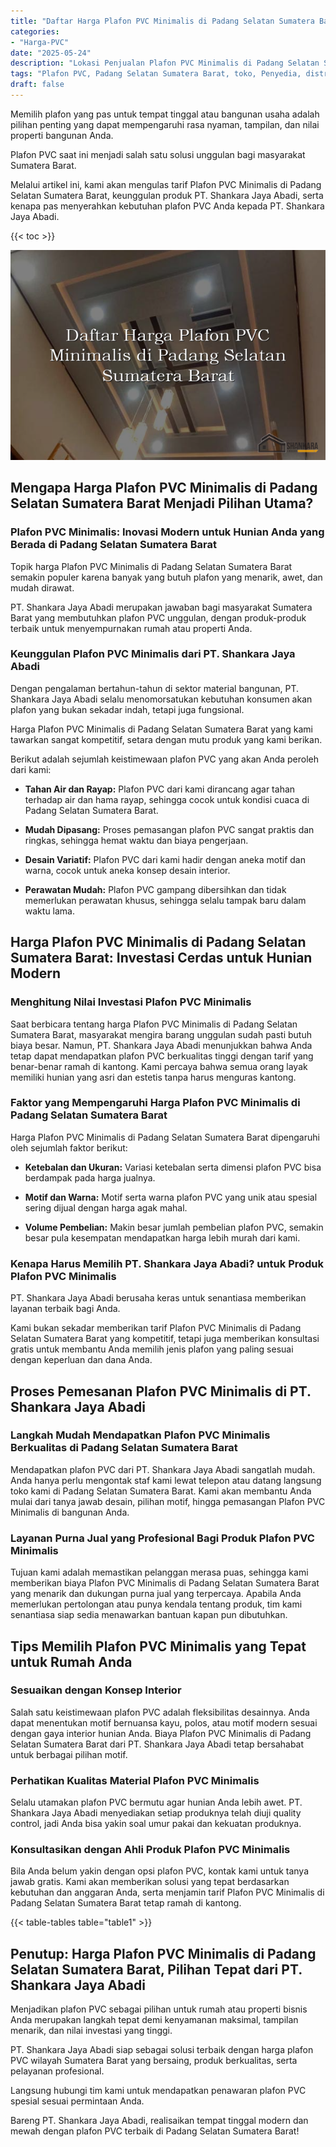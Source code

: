 ```yaml
---
title: "Daftar Harga Plafon PVC Minimalis di Padang Selatan Sumatera Barat"
categories: 
- "Harga-PVC"
date: "2025-05-24"
description: "Lokasi Penjualan Plafon PVC Minimalis di Padang Selatan Sumatera Barat untuk rumah, perkantoran, serta toko. Produk berkualitas, variasi motif, pilihan warna modern, beserta jasa pemasangan ditangani oleh tim ahli serta kepastian resmi!|Layanan distribusi Plafon PVC Minimalis di Padang Selatan Sumatera Barat bagi keperluan tempat tinggal, kantor, atau ritel, dengan panel unggulan dan instalasi oleh tenaga ahli profesional serta garansi resmi.|Pilihan Plafon PVC Minimalis di Padang Selatan Sumatera Barat yang terbukti untuk rumah, office, dan toko, bersama material berkualitas dan pemasangan ditangani oleh teknisi ahli dan kepastian resmi.|Distribusi Plafon PVC Minimalis di Padang Selatan Sumatera Barat untuk rumah, office, dan gerai, beserta panel terbaik dan pemasangan dikerjakan oleh tenaga ahli berpengalaman, dilengkapi dengan jaminan resmi.}"
tags: "Plafon PVC, Padang Selatan Sumatera Barat, toko, Penyedia, distributor"
draft: false
---
```


Memilih plafon yang pas untuk tempat tinggal atau bangunan usaha adalah pilihan penting yang dapat mempengaruhi rasa nyaman, tampilan, dan nilai properti bangunan Anda.

Plafon PVC saat ini menjadi salah satu solusi unggulan bagi masyarakat Sumatera Barat.

Melalui artikel ini, kami akan mengulas tarif Plafon PVC Minimalis di Padang Selatan Sumatera Barat, keunggulan produk PT. Shankara Jaya Abadi, serta kenapa pas menyerahkan kebutuhan plafon PVC Anda kepada PT. Shankara Jaya Abadi.

{{< toc >}}

![Daftar Harga Plafon PVC Minimalis di Padang Selatan Sumatera Barat](/images/Harga-PVC/Daftar-Harga-Plafon-PVC-Minimalis-di-Padang-Selatan-Sumatera-Barat.png)


## Mengapa Harga Plafon PVC Minimalis di Padang Selatan Sumatera Barat Menjadi Pilihan Utama?

### Plafon PVC Minimalis: Inovasi Modern untuk Hunian Anda yang Berada di Padang Selatan Sumatera Barat

Topik harga Plafon PVC Minimalis di Padang Selatan Sumatera Barat semakin populer karena banyak yang butuh plafon yang menarik, awet, dan mudah dirawat.

PT. Shankara Jaya Abadi merupakan jawaban bagi masyarakat Sumatera Barat yang membutuhkan plafon PVC unggulan, dengan produk-produk terbaik untuk menyempurnakan rumah atau properti Anda.

### Keunggulan Plafon PVC Minimalis dari PT. Shankara Jaya Abadi

Dengan pengalaman bertahun-tahun di sektor material bangunan, PT. Shankara Jaya Abadi selalu menomorsatukan kebutuhan konsumen akan plafon yang bukan sekadar indah, tetapi juga fungsional.

Harga Plafon PVC Minimalis di Padang Selatan Sumatera Barat yang kami tawarkan sangat kompetitif, setara dengan mutu produk yang kami berikan.

Berikut adalah sejumlah keistimewaan plafon PVC yang akan Anda peroleh dari kami:

- **Tahan Air dan Rayap:** Plafon PVC dari kami dirancang agar tahan terhadap air dan hama rayap, sehingga cocok untuk kondisi cuaca di Padang Selatan Sumatera Barat.

- **Mudah Dipasang:** Proses pemasangan plafon PVC sangat praktis dan ringkas, sehingga hemat waktu dan biaya pengerjaan.

- **Desain Variatif:** Plafon PVC dari kami hadir dengan aneka motif dan warna, cocok untuk aneka konsep desain interior.

- **Perawatan Mudah:** Plafon PVC gampang dibersihkan dan tidak memerlukan perawatan khusus, sehingga selalu tampak baru dalam waktu lama.

## Harga Plafon PVC Minimalis di Padang Selatan Sumatera Barat: Investasi Cerdas untuk Hunian Modern

### Menghitung Nilai Investasi Plafon PVC Minimalis

Saat berbicara tentang harga Plafon PVC Minimalis di Padang Selatan Sumatera Barat, masyarakat mengira barang unggulan sudah pasti butuh biaya besar. Namun, PT. Shankara Jaya Abadi menunjukkan bahwa Anda tetap dapat mendapatkan plafon PVC berkualitas tinggi dengan tarif yang benar-benar ramah di kantong. Kami percaya bahwa semua orang layak memiliki hunian yang asri dan estetis tanpa harus menguras kantong.

### Faktor yang Mempengaruhi Harga Plafon PVC Minimalis di Padang Selatan Sumatera Barat

Harga Plafon PVC Minimalis di Padang Selatan Sumatera Barat dipengaruhi oleh sejumlah faktor berikut:

- **Ketebalan dan Ukuran:** Variasi ketebalan serta dimensi plafon PVC bisa berdampak pada harga jualnya.

- **Motif dan Warna:** Motif serta warna plafon PVC yang unik atau spesial sering dijual dengan harga agak mahal.

- **Volume Pembelian:** Makin besar jumlah pembelian plafon PVC, semakin besar pula kesempatan mendapatkan harga lebih murah dari kami.

### Kenapa Harus Memilih PT. Shankara Jaya Abadi? untuk Produk Plafon PVC Minimalis

PT. Shankara Jaya Abadi berusaha keras untuk senantiasa memberikan layanan terbaik bagi Anda.

Kami bukan sekadar memberikan tarif Plafon PVC Minimalis di Padang Selatan Sumatera Barat yang kompetitif, tetapi juga memberikan konsultasi gratis untuk membantu Anda memilih jenis plafon yang paling sesuai dengan keperluan dan dana Anda.

## Proses Pemesanan Plafon PVC Minimalis di PT. Shankara Jaya Abadi

### Langkah Mudah Mendapatkan Plafon PVC Minimalis Berkualitas di Padang Selatan Sumatera Barat

Mendapatkan plafon PVC dari PT. Shankara Jaya Abadi sangatlah mudah. Anda hanya perlu mengontak staf kami lewat telepon atau datang langsung toko kami di Padang Selatan Sumatera Barat. Kami akan membantu Anda mulai dari tanya jawab desain, pilihan motif, hingga pemasangan Plafon PVC Minimalis di bangunan Anda.

### Layanan Purna Jual yang Profesional Bagi Produk Plafon PVC Minimalis

Tujuan kami adalah memastikan pelanggan merasa puas, sehingga kami memberikan biaya Plafon PVC Minimalis di Padang Selatan Sumatera Barat yang menarik dan dukungan purna jual yang terpercaya. Apabila Anda memerlukan pertolongan atau punya kendala tentang produk, tim kami senantiasa siap sedia menawarkan bantuan kapan pun dibutuhkan.

## Tips Memilih Plafon PVC Minimalis yang Tepat untuk Rumah Anda

### Sesuaikan dengan Konsep Interior

Salah satu keistimewaan plafon PVC adalah fleksibilitas desainnya. Anda dapat menentukan motif bernuansa kayu, polos, atau motif modern sesuai dengan gaya interior hunian Anda. Biaya Plafon PVC Minimalis di Padang Selatan Sumatera Barat dari PT. Shankara Jaya Abadi tetap bersahabat untuk berbagai pilihan motif.

### Perhatikan Kualitas Material Plafon PVC Minimalis

Selalu utamakan plafon PVC bermutu agar hunian Anda lebih awet. PT. Shankara Jaya Abadi menyediakan setiap produknya telah diuji quality control, jadi Anda bisa yakin soal umur pakai dan kekuatan produknya.

### Konsultasikan dengan Ahli Produk Plafon PVC Minimalis

Bila Anda belum yakin dengan opsi plafon PVC, kontak kami untuk tanya jawab gratis. Kami akan memberikan solusi yang tepat berdasarkan kebutuhan dan anggaran Anda, serta menjamin tarif Plafon PVC Minimalis di Padang Selatan Sumatera Barat tetap ramah di kantong.

{{< table-tables table="table1" >}}

## Penutup: Harga Plafon PVC Minimalis di Padang Selatan Sumatera Barat, Pilihan Tepat dari PT. Shankara Jaya Abadi

Menjadikan plafon PVC sebagai pilihan untuk rumah atau properti bisnis Anda merupakan langkah tepat demi kenyamanan maksimal, tampilan menarik, dan nilai investasi yang tinggi.

PT. Shankara Jaya Abadi siap sebagai solusi terbaik dengan harga plafon PVC wilayah Sumatera Barat yang bersaing, produk berkualitas, serta pelayanan profesional.

Langsung hubungi tim kami untuk mendapatkan penawaran plafon PVC spesial sesuai permintaan Anda.

Bareng PT. Shankara Jaya Abadi, realisaikan tempat tinggal modern dan mewah dengan plafon PVC terbaik di Padang Selatan Sumatera Barat!